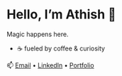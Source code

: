 # Hello, I’m Athish 👾

Magic happens here. 

- ☕ fueled by coffee & curiosity    

📫 [Email](mailto:tathish@hotmail.co.uk) • [LinkedIn](https://www.linkedin.com/in/athish-thayalan-1182b81b7/) • [Portfolio](https://athishthayalan.github.io/personal-portfolio)
